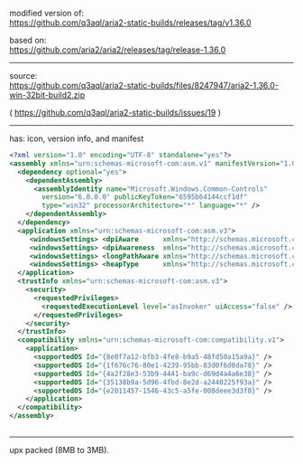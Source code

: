 modified version of:  
https://github.com/q3aql/aria2-static-builds/releases/tag/v1.36.0  

based on:  
https://github.com/aria2/aria2/releases/tag/release-1.36.0  

<hr/>

source:  
https://github.com/q3aql/aria2-static-builds/files/8247947/aria2-1.36.0-win-32bit-build2.zip  

( https://github.com/q3aql/aria2-static-builds/issues/19 )  

<hr/>

has: icon, version info, and manifest

```xml
<?xml version="1.0" encoding="UTF-8" standalone="yes"?> 
<assembly xmlns="urn:schemas-microsoft-com:asm.v1" manifestVersion="1.0"> 
  <dependency optional="yes"> 
    <dependentAssembly> 
      <assemblyIdentity name="Microsoft.Windows.Common-Controls" 
        version="6.0.0.0" publicKeyToken="6595b64144ccf1df" 
        type="win32" processorArchitecture="*" language="*" /> 
    </dependentAssembly> 
  </dependency> 
  <application xmlns="urn:schemas-microsoft-com:asm.v3"> 
     <windowsSettings> <dpiAware      xmlns="http://schemas.microsoft.com/SMI/2005/WindowsSettings">true/PM</dpiAware>                     </windowsSettings> 
     <windowsSettings> <dpiAwareness  xmlns="http://schemas.microsoft.com/SMI/2016/WindowsSettings">PerMonitorV2,PerMonitor</dpiAwareness> </windowsSettings> 
     <windowsSettings> <longPathAware xmlns="http://schemas.microsoft.com/SMI/2016/WindowsSettings">true</longPathAware>                   </windowsSettings> 
     <windowsSettings> <heapType      xmlns="http://schemas.microsoft.com/SMI/2020/WindowsSettings">SegmentHeap</heapType>                 </windowsSettings> 
  </application> 
  <trustInfo xmlns="urn:schemas-microsoft-com:asm.v3"> 
    <security> 
      <requestedPrivileges> 
        <requestedExecutionLevel level="asInvoker" uiAccess="false" /> 
      </requestedPrivileges> 
    </security> 
  </trustInfo> 
  <compatibility xmlns="urn:schemas-microsoft-com:compatibility.v1"> 
    <application> 
      <supportedOS Id="{8e0f7a12-bfb3-4fe8-b9a5-48fd50a15a9a}" /> 
      <supportedOS Id="{1f676c76-80e1-4239-95bb-83d0f6d0da78}" /> 
      <supportedOS Id="{4a2f28e3-53b9-4441-ba9c-d69d4a4a6e38}" /> 
      <supportedOS Id="{35138b9a-5d96-4fbd-8e2d-a2440225f93a}" /> 
      <supportedOS Id="{e2011457-1546-43c5-a5fe-008deee3d3f0}" /> 
    </application> 
  </compatibility> 
</assembly> 
 
```

<hr/>

upx packed (8MB to 3MB).
